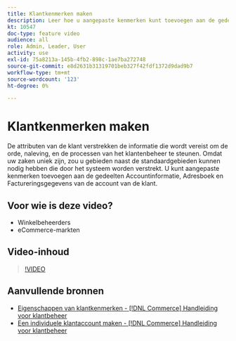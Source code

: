 ```yaml
---
title: Klantkenmerken maken
description: Leer hoe u aangepaste kenmerken kunt toevoegen aan de gedeelten Accountinformatie, Adresboek en Factureringsgegevens van een account van een klant.
kt: 10547
doc-type: feature video
audience: all
role: Admin, Leader, User
activity: use
exl-id: 75a8213a-145b-4fb2-898c-1ae7ba272748
source-git-commit: e8d2631b31319701beb327f42fdf1372d9dad9b7
workflow-type: tm+mt
source-wordcount: '123'
ht-degree: 0%

---
```


# Klantkenmerken maken

De attributen van de klant verstrekken de informatie die wordt vereist om de orde, naleving, en de processen van het klantenbeheer te steunen. Omdat uw zaken uniek zijn, zou u gebieden naast de standaardgebieden kunnen nodig hebben die door het systeem worden verstrekt. U kunt aangepaste kenmerken toevoegen aan de gedeelten Accountinformatie, Adresboek en Factureringsgegevens van de account van de klant.

## Voor wie is deze video?

- Winkelbeheerders
- eCommerce-markten

## Video-inhoud

>[!VIDEO](https://video.tv.adobe.com/v/343661?quality=12&learn=on)

## Aanvullende bronnen

- [Eigenschappen van klantkenmerken - [!DNL Commerce] Handleiding voor klantbeheer](https://experienceleague.adobe.com/docs/commerce-admin/customers/customer-accounts/attributes/attribute-properties.html)
- [Een individuele klantaccount maken - [!DNL Commerce] Handleiding voor klantbeheer](https://experienceleague.adobe.com/docs/commerce-admin/customers/customer-accounts/account-create.html)
